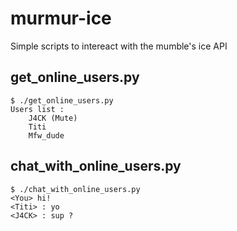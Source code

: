 # murmur-ice
Simple scripts to intereact with the mumble's ice API

## get_online_users.py
```
$ ./get_online_users.py
Users list :
	J4CK (Mute)
	Titi
	Mfw_dude
```


## chat_with_online_users.py 
```
$ ./chat_with_online_users.py 
<You> hi!
<Titi> : yo
<J4CK> : sup ?
```
